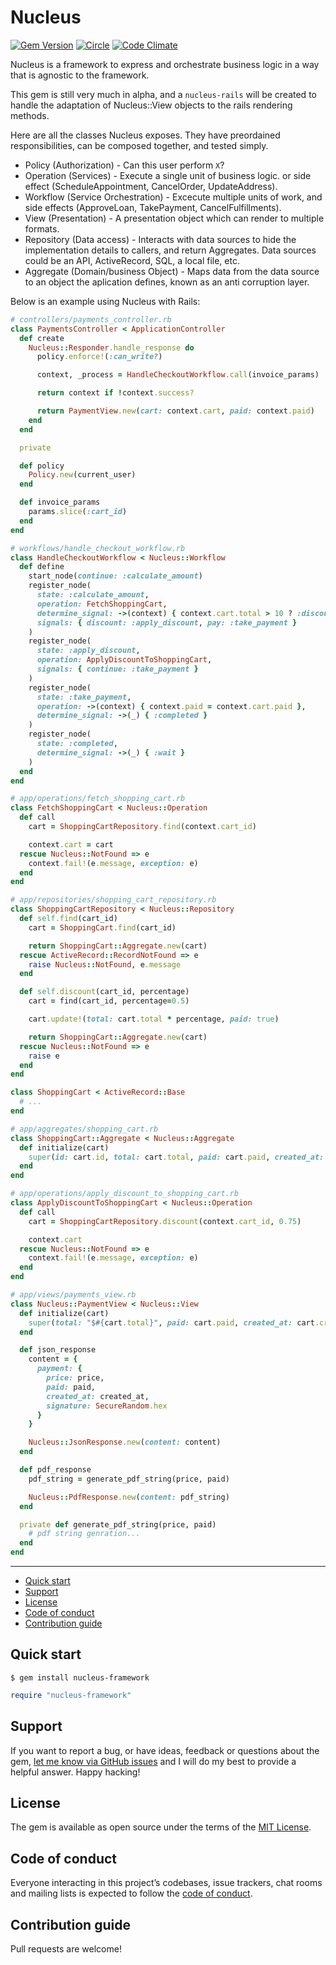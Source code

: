 # Nucleus

[![Gem Version](https://badge.fury.io/rb/nucleus-framework.svg)](https://rubygems.org/gems/nucleus-framework)
[![Circle](https://circleci.com/gh/dodgerogers/nucleus-framework/tree/main.svg?style=shield)](https://app.circleci.com/pipelines/github/dodgerogers/nucleus?branch=main)
[![Code Climate](https://codeclimate.com/github/dodgerogers/nucleus-framework/badges/gpa.svg)](https://codeclimate.com/github/dodgerogers/nucleus)

Nucleus is a framework to express and orchestrate business logic in a way that is agnostic to the framework. 

This gem is still very much in alpha, and a `nucleus-rails` will be created to handle the adaptation of Nucleus::View objects to the rails rendering methods.

Here are all the classes Nucleus exposes. They have preordained responsibilities, can be composed together, and tested simply.

- Policy (Authorization) - Can this user perform `X`?
- Operation (Services) - Execute a single unit of business logic. or side effect (ScheduleAppointment, CancelOrder, UpdateAddress).
- Workflow (Service Orchestration) - Excecute multiple units of work, and side effects (ApproveLoan, TakePayment, CancelFulfillments).
- View (Presentation) - A presentation object which can render to multiple formats.
- Repository (Data access) - Interacts with data sources to hide the implementation details to callers, and return Aggregates. Data sources could be an API, ActiveRecord, SQL, a local file, etc.
- Aggregate (Domain/business Object) - Maps data from the data source to an object the aplication defines, known as an anti corruption layer.

Below is an example using Nucleus with Rails:

```ruby
# controllers/payments_controller.rb
class PaymentsController < ApplicationController
  def create
    Nucleus::Responder.handle_response do
      policy.enforce!(:can_write?)

      context, _process = HandleCheckoutWorkflow.call(invoice_params)

      return context if !context.success?

      return PaymentView.new(cart: context.cart, paid: context.paid)
    end
  end

  private

  def policy
    Policy.new(current_user)
  end

  def invoice_params
    params.slice(:cart_id)
  end
end

# workflows/handle_checkout_workflow.rb
class HandleCheckoutWorkflow < Nucleus::Workflow
  def define
    start_node(continue: :calculate_amount)
    register_node(
      state: :calculate_amount,
      operation: FetchShoppingCart,
      determine_signal: ->(context) { context.cart.total > 10 ? :discount : :pay },
      signals: { discount: :apply_discount, pay: :take_payment }
    )
    register_node(
      state: :apply_discount,
      operation: ApplyDiscountToShoppingCart,
      signals: { continue: :take_payment }
    )
    register_node(
      state: :take_payment,
      operation: ->(context) { context.paid = context.cart.paid },
      determine_signal: ->(_) { :completed }
    )
    register_node(
      state: :completed,
      determine_signal: ->(_) { :wait }
    )
  end
end

# app/operations/fetch_shopping_cart.rb
class FetchShoppingCart < Nucleus::Operation
  def call
    cart = ShoppingCartRepository.find(context.cart_id)

    context.cart = cart
  rescue Nucleus::NotFound => e
    context.fail!(e.message, exception: e)
  end
end

# app/repositories/shopping_cart_repository.rb
class ShoppingCartRepository < Nucleus::Repository
  def self.find(cart_id)
    cart = ShoppingCart.find(cart_id)

    return ShoppingCart::Aggregate.new(cart)
  rescue ActiveRecord::RecordNotFound => e
    raise Nucleus::NotFound, e.message
  end

  def self.discount(cart_id, percentage)
    cart = find(cart_id, percentage=0.5)

    cart.update!(total: cart.total * percentage, paid: true)

    return ShoppingCart::Aggregate.new(cart)
  rescue Nucleus::NotFound => e
    raise e
  end
end

class ShoppingCart < ActiveRecord::Base
  # ...
end

# app/aggregates/shopping_cart.rb
class ShoppingCart::Aggregate < Nucleus::Aggregate
  def initialize(cart)
    super(id: cart.id, total: cart.total, paid: cart.paid, created_at: cart.created_at)
  end
end

# app/operations/apply_discount_to_shopping_cart.rb
class ApplyDiscountToShoppingCart < Nucleus::Operation
  def call
    cart = ShoppingCartRepository.discount(context.cart_id, 0.75)

    context.cart
  rescue Nucleus::NotFound => e
    context.fail!(e.message, exception: e)
  end
end

# app/views/payments_view.rb
class Nucleus::PaymentView < Nucleus::View
  def initialize(cart)
    super(total: "$#{cart.total}", paid: cart.paid, created_at: cart.created_at)
  end

  def json_response
    content = {
      payment: {
        price: price,
        paid: paid,
        created_at: created_at,
        signature: SecureRandom.hex
      }
    }

    Nucleus::JsonResponse.new(content: content)
  end

  def pdf_response
    pdf_string = generate_pdf_string(price, paid)

    Nucleus::PdfResponse.new(content: pdf_string)
  end

  private def generate_pdf_string(price, paid)
    # pdf string genration...
  end
end
```

---

- [Quick start](#quick-start)
- [Support](#support)
- [License](#license)
- [Code of conduct](#code-of-conduct)
- [Contribution guide](#contribution-guide)

## Quick start

```
$ gem install nucleus-framework
```

```ruby
require "nucleus-framework"
```

## Support

If you want to report a bug, or have ideas, feedback or questions about the gem, [let me know via GitHub issues](https://github.com/dodgerogers/nucleus/issues/new) and I will do my best to provide a helpful answer. Happy hacking!

## License

The gem is available as open source under the terms of the [MIT License](LICENSE.txt).

## Code of conduct

Everyone interacting in this project’s codebases, issue trackers, chat rooms and mailing lists is expected to follow the [code of conduct](CODE_OF_CONDUCT.md).

## Contribution guide

Pull requests are welcome!
